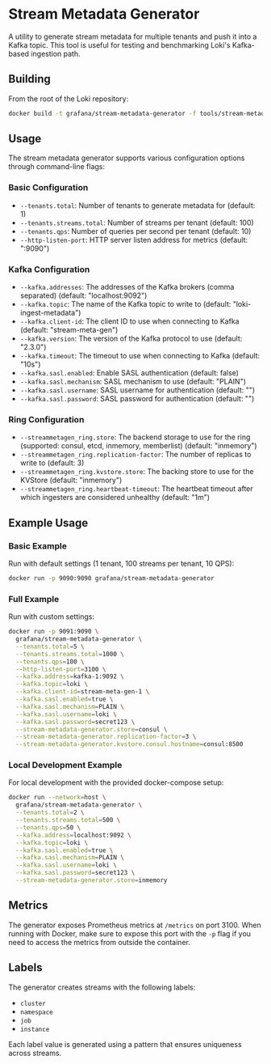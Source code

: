 # Stream Metadata Generator

A utility to generate stream metadata for multiple tenants and push it into a Kafka topic. This tool is useful for testing and benchmarking Loki's Kafka-based ingestion path.

## Building

From the root of the Loki repository:

```bash
docker build -t grafana/stream-metadata-generator -f tools/stream-metadata-generator/Dockerfile .
```

## Usage

The stream metadata generator supports various configuration options through command-line flags:

### Basic Configuration

- `--tenants.total`: Number of tenants to generate metadata for (default: 1)
- `--tenants.streams.total`: Number of streams per tenant (default: 100)
- `--tenants.qps`: Number of queries per second per tenant (default: 10)
- `--http-listen-port`: HTTP server listen address for metrics (default: ":9090")

### Kafka Configuration

- `--kafka.addresses`: The addresses of the Kafka brokers (comma separated) (default: "localhost:9092")
- `--kafka.topic`: The name of the Kafka topic to write to (default: "loki-ingest-metadata")
- `--kafka.client-id`: The client ID to use when connecting to Kafka (default: "stream-meta-gen")
- `--kafka.version`: The version of the Kafka protocol to use (default: "2.3.0")
- `--kafka.timeout`: The timeout to use when connecting to Kafka (default: "10s")
- `--kafka.sasl.enabled`: Enable SASL authentication (default: false)
- `--kafka.sasl.mechanism`: SASL mechanism to use (default: "PLAIN")
- `--kafka.sasl.username`: SASL username for authentication (default: "")
- `--kafka.sasl.password`: SASL password for authentication (default: "")

### Ring Configuration

- `--streammetagen_ring.store`: The backend storage to use for the ring (supported: consul, etcd, inmemory, memberlist) (default: "inmemory")
- `--streammetagen_ring.replication-factor`: The number of replicas to write to (default: 3)
- `--streammetagen_ring.kvstore.store`: The backing store to use for the KVStore (default: "inmemory")
- `--streammetagen_ring.heartbeat-timeout`: The heartbeat timeout after which ingesters are considered unhealthy (default: "1m")

## Example Usage

### Basic Example

Run with default settings (1 tenant, 100 streams per tenant, 10 QPS):

```bash
docker run -p 9090:9090 grafana/stream-metadata-generator
```

### Full Example

Run with custom settings:

```bash
docker run -p 9091:9090 \
  grafana/stream-metadata-generator \
  --tenants.total=5 \
  --tenants.streams.total=1000 \
  --tenants.qps=100 \
  --http-listen-port=3100 \
  --kafka.address=kafka-1:9092 \
  --kafka.topic=loki \
  --kafka.client-id=stream-meta-gen-1 \
  --kafka.sasl.enabled=true \
  --kafka.sasl.mechanism=PLAIN \
  --kafka.sasl.username=loki \
  --kafka.sasl.password=secret123 \
  --stream-metadata-generator.store=consul \
  --stream-metadata-generator.replication-factor=3 \
  --stream-metadata-generator.kvstore.consul.hostname=consul:8500
```

### Local Development Example

For local development with the provided docker-compose setup:

```bash
docker run --network=host \
  grafana/stream-metadata-generator \
  --tenants.total=2 \
  --tenants.streams.total=500 \
  --tenants.qps=50 \
  --kafka.address=localhost:9092 \
  --kafka.topic=loki \
  --kafka.sasl.enabled=true \
  --kafka.sasl.mechanism=PLAIN \
  --kafka.sasl.username=loki \
  --kafka.sasl.password=secret123 \
  --stream-metadata-generator.store=inmemory
```

## Metrics

The generator exposes Prometheus metrics at `/metrics` on port 3100. When running with Docker, make sure to expose this port with the `-p` flag if you need to access the metrics from outside the container.

## Labels

The generator creates streams with the following labels:
- `cluster`
- `namespace`
- `job`
- `instance`

Each label value is generated using a pattern that ensures uniqueness across streams. 